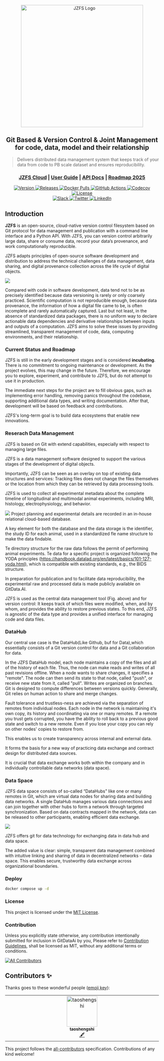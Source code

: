 

<p align="center">
  <picture>
    <source media="(prefers-color-scheme: light)" srcset="https://github.com/GitDataAI/jzfs/blob/main/docs/jzfs-logo-words.png?raw=true">
    <source media="(prefers-color-scheme: dark)" srcset="https://github.com/GitDataAI/jzfs/blob/main/docs/jzfs-logo-words-light.png?raw=true">
    <img alt="JZFS Logo" src="https://github.com/GitDataAI/jzfs/blob/main/docs/jzfs-logo-words.png" width="400px">
  </picture>
</p>

<h2 align="center">Git Based & Version Control & Joint Management <br/>for code, data, model and their relationship</h2>

>  Delivers distributed data management system that keeps track of your data  from code to PB scale dataset and  ensures reproducibility.

<div align="center">
<h3 align="center">
  <a href="https://gitdata.ai">JZFS Cloud</a> |
  <a href="https://gitdata.ai/">User Guide</a> |
  <a href="https://gitdata.ai/">API Docs</a> |
  <a href="https://github.com/GitDataAI/jzfs">Roadmap 2025</a>
</h3>

<a href="https://github.com/GitDataAI/jzfs/releases/latest">
<img src="https://img.shields.io/github/v/release/GitDataAI/jzfs.svg" alt="Version"/>
</a>
<a href="https://github.com/GitDataAI/jzfs/releases/latest">
<img src="https://img.shields.io/github/release-date/GitDataAI/jzfs.svg" alt="Releases"/>
</a>
<a href="https://hub.docker.com/r/gitdatateam/jzfs/">
<img src="https://img.shields.io/docker/pulls/gitdatateam/jzfs.svg" alt="Docker Pulls"/>
</a>
<a href="https://github.com/GitDataAI/jzfs/actions/workflows/flow.yml">
<img src="https://github.com/GitDataAI/jzfs/actions/workflows/flow.yml/badge.svg" alt="GitHub Actions"/>
</a>
<a href="https://codecov.io/gh/GitDataAI/jzfs">
<img src="https://codecov.io/gh/GitDataAI/jzfs/branch/main/graph/badge.svg?token=FITFDI3J3C" alt="Codecov"/>
</a>
<a href="https://github.com/GitDataAI/jzfs/blob/main/LICENSE">
<img src="https://img.shields.io/github/license/GitDataAI/jzfs" alt="License"/>
</a>

<br/>

<a href="https://gitdata.ai/slack">
<img src="https://img.shields.io/badge/slack-GitDataAI-0abd59?logo=slack&style=for-the-badge" alt="Slack"/>
</a>
<a href="https://x.com/GitDataAI">
<img src="https://img.shields.io/badge/twitter-follow_us-1d9bf0.svg?style=for-the-badge" alt="Twitter"/>
</a>
<a href="https://www.linkedin.com/company/gitdataai">
<img src="https://img.shields.io/badge/linkedin-connect_with_us-0a66c2.svg?style=for-the-badge" alt="LinkedIn"/>
</a>
</div>

## Introduction

**JZFS** is an open-source, cloud-native version control filesystem based on Git protocol for data management and publication with a command line interface and a Python API.   With JZFS, you can version control arbitrarily large data, share or consume data, record your data’s provenance, and work computationally reproducible.

JZFS adapts principles of open-source software development and distribution to address the technical challenges of data management, data sharing, and digital provenance collection across the life cycle of digital objects.

![](docs/jzfs-joint-management.png)

Compared with code in software development, data tend not to be as precisely
identified because data versioning is rarely or only coarsely practiced. Scientific computation
is not reproducible enough, because data provenance, the information of how a digital file
came to be, is often incomplete and rarely automatically captured. Last but not least, in
the absence of standardized data packages, there is no uniform way to declare actionable
data dependencies and derivative relationships between inputs and outputs of a computation. JZFS aims to solve these issues by providing streamlined, transparent management
of code, data, computing environments, and their relationship.

### Current Status and Roadmap

JZFS is still in the early development stages and is considered **incubating**. There is no commitment to ongoing maintenance or development. As the project evolves, this may change in the future. Therefore, we encourage you to explore, experiment, and contribute to JZFS, but do not attempt to use it in production.

The immediate next steps for the project are to fill obvious gaps, such as implementing error handling, removing panics throughout the codebase, supporting additional data types, and writing documentation. After that, development will be based on feedback and contributions.

JZFS's long-term goal is to build data ecosystems that enable new innovations.


### Reserach Data Management

JZFS is based on Git with extend capabilities, especially with respect to managing large files.

JZFS is a data management software designed to support the various stages
of the development of digital objects.

Importantly, JZFS can be seen as an overlay on top of existing data
structures and services: Tracking files does not change the files themselves or the location from which they can
be retrieved by data processing tools.

JZFS is used to collect
all experimental metadata about the complete timeline of longitudinal and multimodal animal experiments,
including MRI, histology, electrophysiology, and behavior.

![](./docs/jzfs-research-flow.png)
Project planning and experimental details are recorded in an in-house relational cloud-based database.

A key element for both the database and the data storage is the
identifier, the study ID for each animal, used in a standardized fle name structure to make the data findable.

Te directory structure for the raw data follows the permit of performing animal experiments. Te data for a
specific project is organized following the YODA principles (https://handbook.datalad.org/en/latest/basics/101-127-yoda.html), which is compatible with existing standards, e.g., the BIDS structure.

In preparation for publication and to facilitate
data reproducibility, the experimental raw and processed data is made publicly available on GitData.AI.

JZFS is used as the central data management tool (Fig. above) and for version control: It keeps track of which
files were modified, when, and by whom, and provides the ability to restore previous states. To this end, JZFS
is agnostic of the data type and provides a unified interface for managing code and data files.


### DataHub
Our central use case is the DataHub(Like Github, buf for Data),which essentially consists of a Git version control for data and a Git collaboration for data.

In the JZFS DataHub model, each node maintains a copy of the files and all of the history of each file.
Thus, the node can make reads and writes of all past revisions offline.
When a node wants to share changes, it specifies a "remote".
The node can then send its state to that node, called "push", or receive new state from it, called "pull".
Writes are organized on branches.
Git is designed to compute differences between versions quickly.
Generally, Git relies on human action to share and merge changes.

Fault tolerance and trustless-ness are achieved via the separation of remotes from individual nodes.
Each node in the network is maintaining it's own copy, its history and coordinating via one or many remotes.
If a remote you trust gets corrupted, you have the ability to roll back to a previous good state and switch to a new remote.
Even if you lose your copy you can rely on other nodes' copies to restore from.

This enables us to create transparency across internal and external data.

It forms the basis for a new way of practicing data exchange and contract design for distributed data sources.

It is crucial that data exchange works both within the company and in individually controllable data networks (data space).

### Data Space
JZFS data space consists of so-called “DataHubs”  like one or many remotes in Git, which are virtual data nodes for sharing data and building data networks.
A single DataHub manages various data connections and can join together with other hubs to form a network through targeted synchronization.
Based on data contracts mapped in the network, data can be released to other participants, enabling efficient data exchange.


![](./docs/jzfs-space.png)

JZFS offers git for data technology for exchanging data in data hub and data space.

The added value is clear: simple, transparent data management combined with intuitive linking and sharing of data in decentralized networks – data space.
This enables secure, trustworthy data exchange across organizational boundaries.





### Deploy
```bash
docker compose up -d
```
### License

This project is licensed under the [MIT License].

[MIT License]: LICENSE

### Contribution

Unless you explicitly state otherwise, any contribution intentionally submitted for inclusion in GitDataAi by you, Please refer to [Contribution Guidelines](Contributing.md), shall be licensed as MIT, without any additional terms or conditions.





<!-- ALL-CONTRIBUTORS-BADGE:START - Do not remove or modify this section -->
[![All Contributors](https://img.shields.io/badge/all_contributors-0-orange.svg?style=flat-square)](#contributors-)
<!-- ALL-CONTRIBUTORS-BADGE:END -->
## Contributors ✨

Thanks goes to these wonderful people ([emoji key](https://allcontributors.org/docs/en/emoji-key)):
<!-- ALL-CONTRIBUTORS-LIST:START - Do not remove or modify this section -->
<!-- prettier-ignore-start -->
<!-- markdownlint-disable -->
<table>
  <tbody>
    <tr>
      <td align="center" valign="top" width="14.28%"><a href="https://github.com/taoshengshi"><img src="https://avatars.githubusercontent.com/u/33315004?v=4?s=100" width="100px;" alt="taoshengshi"/><br /><sub><b>taoshengshi</b></sub></a><br /><a href="#content-taoshengshi" title="Content">🖋</a></td>
    </tr>
  </tbody>
</table>

<!-- markdownlint-restore -->
<!-- prettier-ignore-end -->

<!-- ALL-CONTRIBUTORS-LIST:END -->

<!-- ALL-CONTRIBUTORS-LIST:START - Do not remove or modify this section -->
<!-- prettier-ignore-start -->
<!-- markdownlint-disable -->
<!-- markdownlint-restore -->
<!-- prettier-ignore-end -->
<!-- ALL-CONTRIBUTORS-LIST:END -->

This project follows the [all-contributors](https://github.com/all-contributors/all-contributors) specification. Contributions of any kind welcome!